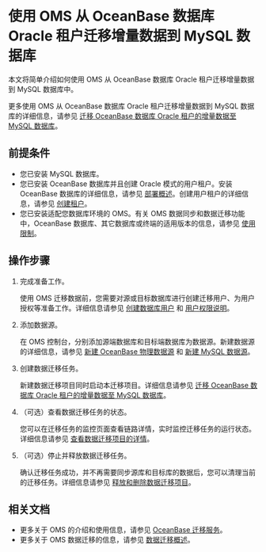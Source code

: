 # 使用 OMS 从 OceanBase 数据库 Oracle 租户迁移增量数据到 MySQL 数据库

本文将简单介绍如何使用 OMS 从 OceanBase 数据库 Oracle 租户迁移增量数据到 MySQL 数据库中。

更多使用 OMS 从 OceanBase 数据库 Oracle 租户迁移增量数据到 MySQL 数据库的详细信息，请参见 [迁移 OceanBase 数据库 Oracle 租户的增量数据至 MySQL 数据库](https://www.oceanbase.com/docs/enterprise-oms-doc-cn-1000000000091366)。

## 前提条件

* 您已安装 MySQL 数据库。
* 您已安装 OceanBase 数据库并且创建 Oracle 模式的用户租户。安装 OceanBase 数据库的详细信息，请参见 [部署概述](../../400.deploy/100.deploy-overview.md)。创建用户租户的详细信息，请参见 [创建租户](../../600.manage/200.tenant-management/600.common-tenant-operations/200.manage-create-tenant.md)。
* 您已安装适配您数据库环境的 OMS。有关 OMS 数据同步和数据迁移功能中，OceanBase 数据库、其它数据库或终端的适用版本的信息，请参见 [使用限制](https://www.oceanbase.com/docs/enterprise-oms-doc-cn-1000000000091381)。

## 操作步骤

1. 完成准备工作。

   使用 OMS 迁移数据前，您需要对源或目标数据库进行创建迁移用户、为用户授权等准备工作。详细信息请参见 [创建数据库用户](https://www.oceanbase.com/docs/enterprise-oms-doc-cn-1000000000091344) 和 [用户权限说明](https://www.oceanbase.com/docs/enterprise-oms-doc-cn-1000000000091341)。

2. 添加数据源。

   在 OMS 控制台，分别添加源端数据库和目标端数据库为数据源。新建数据源的详细信息，请参见 [新建 OceanBase 物理数据源](https://www.oceanbase.com/docs/enterprise-oms-doc-cn-1000000000091584) 和 [新建 MySQL 数据源](https://www.oceanbase.com/docs/enterprise-oms-doc-cn-1000000000091474)。

3. 创建数据迁移任务。

   新建数据迁移项目同时启动本迁移项目。详细信息请参见 [迁移 OceanBase 数据库 Oracle 租户的增量数据至 MySQL 数据库](https://www.oceanbase.com/docs/enterprise-oms-doc-cn-1000000000091366)。

4. （可选）查看数据迁移任务的状态。

   您可以在迁移任务的监控页面查看链路详情，实时监控迁移任务的运行状态。详细信息请参见 [查看数据迁移项目的详情](https://www.oceanbase.com/docs/enterprise-oms-doc-cn-1000000000091492)。

5. （可选）停止并释放数据迁移任务。

   确认迁移任务成功，并不再需要同步源库和目标库的数据后，您可以清理当前的迁移任务。详细信息请参见 [释放和删除数据迁移项目](https://www.oceanbase.com/docs/enterprise-oms-doc-cn-1000000000091493)。

## 相关文档

* 更多关于 OMS 的介绍和使用信息，请参见 [OceanBase 迁移服务](https://www.oceanbase.com/docs/oms-doc-cn)。
* 更多关于 OMS 数据迁移的信息，请参见 [数据迁移概述](https://www.oceanbase.com/docs/enterprise-oms-doc-cn-1000000000091371)。
